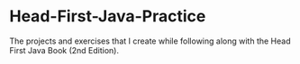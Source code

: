 # Head-First-Java-Practice
The projects and exercises that I create while following along with the Head First Java Book (2nd Edition).
